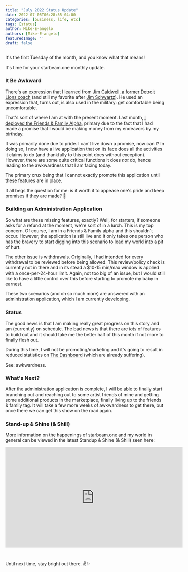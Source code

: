 ```yaml
---
title: "July 2022 Status Update"
date: 2022-07-05T06:28:55-04:00
categories: [business, life, etc]
tags: [status]
author: Mike-E-angelo
authors: [Mike-E-angelo]
featuredImage: ''
draft: false
---
```


It's the first Tuesday of the month, and you know what that means!  

It's time for your starbeam.one monthly update.

### It Be Awkward

There's an expression that I learned from [Jim Caldwell, a former Detroit Lions coach](https://en.wikipedia.org/wiki/Jim_Caldwell_(American_football)) (and still my favorite after [Jim Schwartz](https://en.wikipedia.org/wiki/Jim_Schwartz)).  He used an expression that, turns out, is also used in the military: get comfortable being uncomfortable.

That's sort of where I am at with the present moment.  Last month, [I deployed the Friends & Family Alpha](https://blog.starbeam.one/2022/06/june-2022-status-update/), primary due to the fact that I had made a promise that I would be making money from my endeavors by my birthday.  

It was primarily done due to pride.  I can't live down a promise, now can I?  In doing so, I now have a live application that on its face does all the activities it claims to do (and thankfully to this point does without exception).  However, there are some quite critical functions it does *not* do, hence leading to the awkwardness that I am facing today.

The primary crux being that I cannot exactly promote this application until these features are in place.

It all begs the question for me: is it worth it to appease one's pride and keep promises if they are made? 🤔

### Building an Administration Application

So what are these missing features, exactly?  Well, for starters, if someone asks for a refund at the moment, we're sort of in a lurch.  This is my top concern.  Of course, I am in a Friends & Family alpha and this shouldn't occur.  However, the application is still live and it only takes one person who has the bravery to start digging into this scenario to lead my world into a pit of hurt.

The other issue is withdrawals.  Originally, I had intended for every withdrawal to be reviewed before being allowed.  This review/policy check is currently not in there and in its stead a $10-15 min/max window is applied with a once-per-24-hour limit.  Again, not too big of an issue, but I would still like to have a little control over this before starting to promote my baby in earnest.

These two scenarios (and oh so much more) are answered with an administration application, which I am currently developing.

### Status

The good news is that I am making really great progress on this story and am (currently) on schedule.  The bad news is that there are *lots* of features to build out and it should take me the better half of this month if not more to finally flesh out.  

During this time, I will not be promoting/marketing and it's going to result in reduced statistics on [The Dashboard](https://alpha.starbeam.one/dashboard) (which are already suffering).

See: awkwardness.

### What's Next?

After the administration application is complete, I will be able to finally start branching out and reaching out to some artist friends of mine and getting some additional products in the marketplace, finally living up to the friends & family tag.  It will take a few more weeks of awkwardness to get there, but once there we can get this show on the road again.

### Stand-up & Shine (& Shill)

More information on the happenings of starbeam.one and my world in general can be viewed in the latest Standup & Shine (& Shill) seen here:

<iframe width="560" height="315" src="https://www.youtube.com/embed/cIVRPQh2eZU" title="YouTube video player" frameborder="0" allow="accelerometer; autoplay; clipboard-write; encrypted-media; gyroscope; picture-in-picture" allowfullscreen style="margin-bottom: 2em"></iframe>

Until next time, stay bright out there. ✌✨
